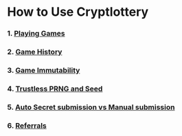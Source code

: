 #  How to Use Cryptlottery

### 1. [Playing Games](/docs/how_to_use_cryptlottery/playing_games.md)
### 2. [Game History](/docs/how_to_use_cryptlottery/game_history.md)
### 3. [Game Immutability](/docs/how_to_use_cryptlottery/game_immutability.md)
### 4. [Trustless PRNG and Seed](/docs/how_to_use_cryptlottery/trustless_PRNG_and_seed.md)
### 5. [Auto Secret submission vs Manual submission](/docs/how_to_use_cryptlottery/auto_secret_vs_manual_submission.md)
### 6. [Referrals](/docs/how_to_use_cryptlottery/referrals.md)